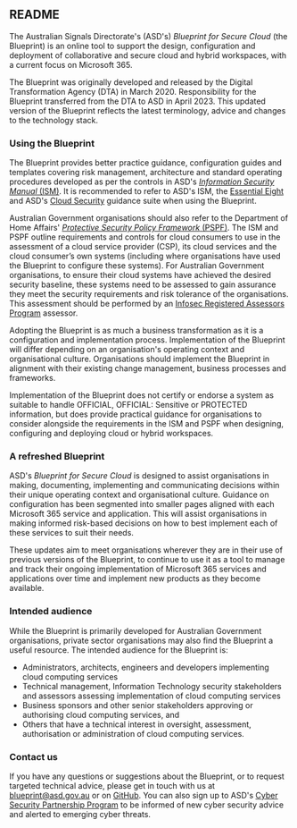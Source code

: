 ## README

The Australian Signals Directorate's (ASD's) *Blueprint for Secure Cloud* (the Blueprint) is an online tool to support the design, configuration and deployment of collaborative and secure cloud and hybrid workspaces, with a current focus on Microsoft 365. 

The Blueprint was originally developed and released by the Digital Transformation Agency (DTA) in March 2020. Responsibility for the Blueprint transferred from the DTA to ASD in April 2023. This updated version of the Blueprint reflects the latest terminology, advice and changes to the technology stack.

### Using the Blueprint

The Blueprint provides better practice guidance, configuration guides and templates covering risk management, architecture and standard operating procedures developed as per the controls in ASD's [*Information Security Manual* (ISM)](https://www.cyber.gov.au/resources-business-and-government/essential-cyber-security/ism). It is recommended to refer to ASD's ISM, the [Essential Eight](https://www.cyber.gov.au/resources-business-and-government/essential-cyber-security/essential-eight) and ASD's [Cloud Security](https://www.cyber.gov.au/resources-business-and-government/maintaining-devices-and-systems/cloud-security-guidance) guidance suite when using the Blueprint. 

Australian Government organisations should also refer to the Department of Home Affairs' [*Protective Security Policy Framework* (PSPF)](https://www.protectivesecurity.gov.au/). The ISM and PSPF outline requirements and controls for cloud consumers to use in the assessment of a cloud service provider (CSP), its cloud services and the cloud consumer’s own systems (including where organisations have used the Blueprint to configure these systems). For Australian Government organisations, to ensure their cloud systems have achieved the desired security baseline, these systems need to be assessed to gain assurance they meet the security requirements and risk tolerance of the organisations. This assessment should be performed by an [Infosec Registered Assessors Program](https://www.cyber.gov.au/irap) assessor. 

Adopting the Blueprint is as much a business transformation as it is a configuration and implementation process. Implementation of the Blueprint will differ depending on an organisation's operating context and organisational culture. Organisations should implement the Blueprint in alignment with their existing change management, business processes and frameworks. 

<div class="alert alert-info" role="alert">
Implementation of the Blueprint does not certify or endorse a system as suitable to handle OFFICIAL, OFFICIAL: Sensitive or PROTECTED information, but does provide practical guidance for organisations to consider alongside the requirements in the ISM and PSPF when designing, configuring and deploying cloud or hybrid workspaces.
</div>

### A refreshed Blueprint

ASD's *Blueprint for Secure Cloud* is designed to assist organisations in making, documenting, implementing and communicating decisions within their unique operating context and organisational culture. Guidance on configuration has been segmented into smaller pages aligned with each Microsoft 365 service and application. This will assist organisations in making informed risk-based decisions  on how to best implement each of these services to suit their needs. 

These updates aim to meet organisations wherever they are in their use of previous versions of the Blueprint, to continue to use it as a tool to manage and track their ongoing implementation of Microsoft 365 services and applications over time and implement new products as they become available. 

### Intended audience

While the Blueprint is primarily developed for Australian Government organisations, private sector organisations may also find the Blueprint a useful resource. The intended audience for the Blueprint is:

* Administrators, architects, engineers and developers implementing cloud computing services
* Technical management, Information Technology security stakeholders and assessors assessing implementation of cloud computing services
* Business sponsors and other senior stakeholders approving or authorising cloud computing services, and 
* Others that have a technical interest in oversight, assessment, authorisation or administration of cloud computing services.

### Contact us

If you have any questions or suggestions about the Blueprint, or to request targeted technical advice, please get in touch with us at [blueprint@asd.gov.au](mailto:blueprint@asd.gov.au) or on [GitHub](https://github.com/ASD-Blueprint/ASD-Blueprint-for-Secure-Cloud). You can also sign up to ASD's [Cyber Security Partnership Program](https://www.cyber.gov.au/partnershipprogram) to be informed of new cyber security advice and alerted to emerging cyber threats.